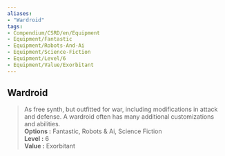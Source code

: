 ```yaml
---
aliases:
- "Wardroid"
tags:
- Compendium/CSRD/en/Equipment
- Equipment/Fantastic
- Equipment/Robots-And-Ai
- Equipment/Science-Fiction
- Equipment/Level/6
- Equipment/Value/Exorbitant
---
```


  
## Wardroid  
  
>As free synth, but outfitted for war, including modifications in attack and defense. A wardroid often has many additional customizations and abilities.  
> **Options :** Fantastic, Robots & Ai, Science Fiction  
> **Level :** 6  
> **Value :** Exorbitant